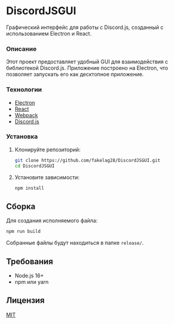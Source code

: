 # DiscordJSGUI

Графический интерфейс для работы с Discord.js, созданный с использованием Electron и React.

### Описание

Этот проект предоставляет удобный GUI для взаимодействия с библиотекой Discord.js. Приложение построено на Electron, что позволяет запускать его как десктопное приложение.

### Технологии

- [Electron](https://www.electronjs.org/)
- [React](https://react.dev/)
- [Webpack](https://webpack.js.org/)
- [Discord.js](https://discord.js.org/)

### Установка

1. Клонируйте репозиторий:
   ```bash
   git clone https://github.com/fakelag28/DiscordJSGUI.git
   cd DiscordJSGUI
   ```

2. Установите зависимости:
   ```bash
   npm install
   ```

## Сборка

Для создания исполняемого файла:

```bash
npm run build
```

Собранные файлы будут находиться в папке `release/`.

## Требования

- Node.js 16+
- npm или yarn

## Лицензия

[MIT](LICENSE)